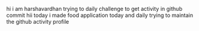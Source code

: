  hi i am harshavardhan  trying to daily challenge to get activity in github commit
 hii today i made food application
today and daily trying to maintain the github activity profile     
   
    
     
     
     
